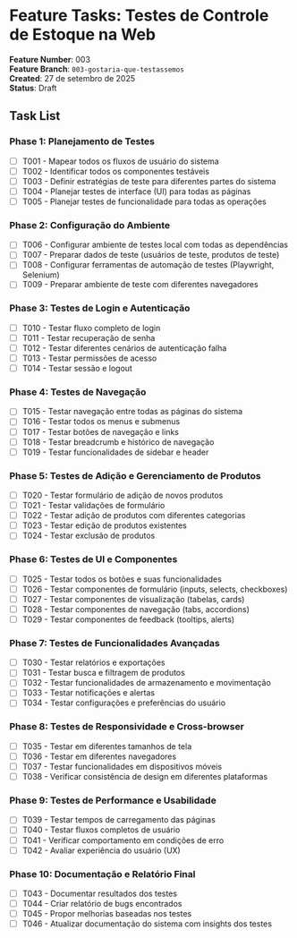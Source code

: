 # Feature Tasks: Testes de Controle de Estoque na Web

**Feature Number**: 003  
**Feature Branch**: `003-gostaria-que-testassemos`  
**Created**: 27 de setembro de 2025  
**Status**: Draft

## Task List

### Phase 1: Planejamento de Testes
- [ ] T001 - Mapear todos os fluxos de usuário do sistema
- [ ] T002 - Identificar todos os componentes testáveis
- [ ] T003 - Definir estratégias de teste para diferentes partes do sistema
- [ ] T004 - Planejar testes de interface (UI) para todas as páginas
- [ ] T005 - Planejar testes de funcionalidade para todas as operações

### Phase 2: Configuração do Ambiente
- [ ] T006 - Configurar ambiente de testes local com todas as dependências
- [ ] T007 - Preparar dados de teste (usuários de teste, produtos de teste)
- [ ] T008 - Configurar ferramentas de automação de testes (Playwright, Selenium)
- [ ] T009 - Preparar ambiente de teste com diferentes navegadores

### Phase 3: Testes de Login e Autenticação
- [ ] T010 - Testar fluxo completo de login
- [ ] T011 - Testar recuperação de senha
- [ ] T012 - Testar diferentes cenários de autenticação falha
- [ ] T013 - Testar permissões de acesso
- [ ] T014 - Testar sessão e logout

### Phase 4: Testes de Navegação
- [ ] T015 - Testar navegação entre todas as páginas do sistema
- [ ] T016 - Testar todos os menus e submenus
- [ ] T017 - Testar botões de navegação e links
- [ ] T018 - Testar breadcrumb e histórico de navegação
- [ ] T019 - Testar funcionalidades de sidebar e header

### Phase 5: Testes de Adição e Gerenciamento de Produtos
- [ ] T020 - Testar formulário de adição de novos produtos
- [ ] T021 - Testar validações de formulário
- [ ] T022 - Testar adição de produtos com diferentes categorias
- [ ] T023 - Testar edição de produtos existentes
- [ ] T024 - Testar exclusão de produtos

### Phase 6: Testes de UI e Componentes
- [ ] T025 - Testar todos os botões e suas funcionalidades
- [ ] T026 - Testar componentes de formulário (inputs, selects, checkboxes)
- [ ] T027 - Testar componentes de visualização (tabelas, cards)
- [ ] T028 - Testar componentes de navegação (tabs, accordions)
- [ ] T029 - Testar componentes de feedback (tooltips, alerts)

### Phase 7: Testes de Funcionalidades Avançadas
- [ ] T030 - Testar relatórios e exportações
- [ ] T031 - Testar busca e filtragem de produtos
- [ ] T032 - Testar funcionalidades de armazenamento e movimentação
- [ ] T033 - Testar notificações e alertas
- [ ] T034 - Testar configurações e preferências do usuário

### Phase 8: Testes de Responsividade e Cross-browser
- [ ] T035 - Testar em diferentes tamanhos de tela
- [ ] T036 - Testar em diferentes navegadores
- [ ] T037 - Testar funcionalidades em dispositivos móveis
- [ ] T038 - Verificar consistência de design em diferentes plataformas

### Phase 9: Testes de Performance e Usabilidade
- [ ] T039 - Testar tempos de carregamento das páginas
- [ ] T040 - Testar fluxos completos de usuário
- [ ] T041 - Verificar comportamento em condições de erro
- [ ] T042 - Avaliar experiência do usuário (UX)

### Phase 10: Documentação e Relatório Final
- [ ] T043 - Documentar resultados dos testes
- [ ] T044 - Criar relatório de bugs encontrados
- [ ] T045 - Propor melhorias baseadas nos testes
- [ ] T046 - Atualizar documentação do sistema com insights dos testes